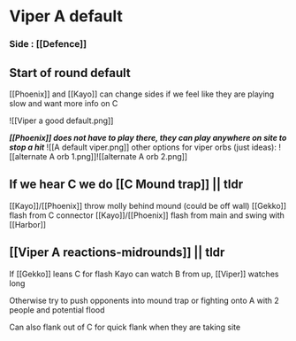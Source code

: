 # Viper A default


### Side : [[Defence]]

## Start of round default
[[Phoenix]] and [[Kayo]] can change sides if we feel like they are playing slow and want more info on C

![[Viper a good default.png]]

**_[[Phoenix]] does not have to play there, they can play anywhere on site to stop a hit_**
![[A default viper.png]]
other options for viper orbs (just ideas):
![[alternate A orb 1.png]]![[alternate A orb 2.png]]



## If we hear C we do [[C Mound trap]] || tldr
[[Kayo]]/[[Phoenix]] throw molly behind mound (could be off wall)
[[Gekko]] flash from C connector
[[Kayo]]/[[Phoenix]] flash from main and swing with [[Harbor]]


## [[Viper A reactions-midrounds]] || tldr

If [[Gekko]] leans C for flash Kayo  can watch B from up, [[Viper]] watches long

Otherwise try to push opponents into mound trap or fighting onto A with 2 people and potential flood

Can also flank out of C for quick flank when they are taking site

